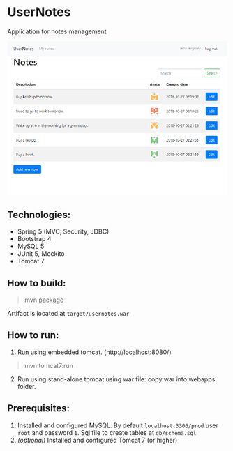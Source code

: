# UserNotes
Application for notes management

![screenshot](https://raw.githubusercontent.com/bargach/usernotes/master/screenshots/list_of_notes.png)
  
## Technologies:
 - Spring 5 (MVC, Security, JDBC)
 - Bootstrap 4
 - MySQL 5
 - JUnit 5, Mockito
 - Tomcat 7

## How to build:
> mvn package

Artifact is located at `target/usernotes.war`

## How to run:

 1. Run using embedded tomcat. (http://localhost:8080/)
> mvn tomcat7:run
 2. Run using stand-alone tomcat using war file: copy war into webapps folder.

## Prerequisites:

 1. Installed and configured MySQL. By default `localhost:3306/prod` user `root` and password `1`. Sql file to create tables at `db/schema.sql` 
 2. _(optional)_ Installed and configured Tomcat 7 (or higher)